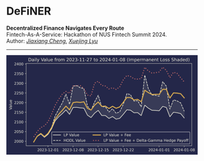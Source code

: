 # DeFiNER
**Decentralized Finance Navigates Every Route**    
Fintech-As-A-Service: Hackathon of NUS Fintech Summit 2024.     
Author: 
[*Jiaxiang Cheng*](https://www.linkedin.com/in/jiaxiang-cheng/),
[*Xuejing Lyu*](https://www.linkedin.com/in/xuejing-lyu-752297178/)

-----

![showcase](img/viz_back-testing.png)


[//]: # (```)

[//]: # (pip install "fastapi[all]")

[//]: # (```)

[//]: # (```)

[//]: # (uvicorn main:app --reload)

[//]: # (```)
[//]: # (http://127.0.0.1:8000    )
[//]: # (http://127.0.0.1:8000/docs)